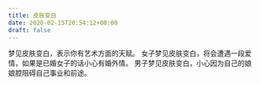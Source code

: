 ```yaml
---
title: 皮肤变白
date: 2020-02-15T20:54:12+08:00
draft: false
---
```


梦见皮肤变白，表示你有艺术方面的天赋。
女子梦见皮肤变白，将会遭遇一段爱情，如果是已婚女子的话小心有婚外情。
男子梦见皮肤变白，小心因为自己的娘娘腔阻碍自己事业和前途。
